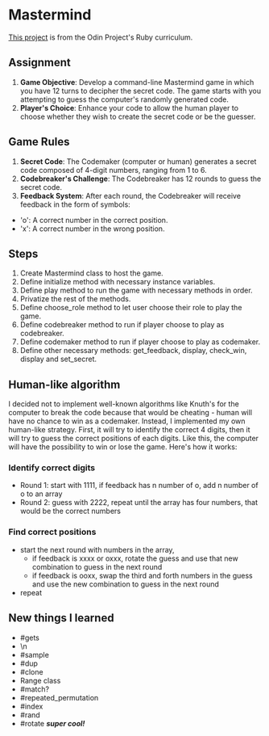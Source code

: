 # Mastermind
[This project](https://www.theodinproject.com/lessons/ruby-mastermind) is from the Odin Project's Ruby curriculum. 
## Assignment
1. **Game Objective**: Develop a command-line Mastermind game in which you have 12 turns to decipher the secret code. The game starts with you attempting to guess the computer's randomly generated code.
2. **Player's Choice**: Enhance your code to allow the human player to choose whether they wish to create the secret code or be the guesser.
## Game Rules
1. **Secret Code**: The Codemaker (computer or human) generates a secret code composed of 4-digit numbers, ranging from 1 to 6.
2. **Codebreaker's Challenge**: The Codebreaker has 12 rounds to guess the secret code.
3. **Feedback System**: After each round, the Codebreaker will receive feedback in the form of symbols:
  - 'o': A correct number in the correct position.
  - 'x': A correct number in the wrong position.
## Steps
1. Create Mastermind class to host the game. 
2. Define initialize method with necessary instance variables.
3. Define play method to run the game with necessary methods in order. 
4. Privatize the rest of the methods.
4. Define choose_role method to let user choose their role to play the game.
5. Define codebreaker method to run if player choose to play as codebreaker.
6. Define codemaker method to run if player choose to play as codemaker.
7. Define other necessary methods: get_feedback, display, check_win, display and set_secret.
## Human-like algorithm
I decided not to implement well-known algorithms like Knuth's for the computer to break the code because that would be cheating - human will have no chance to win as a codemaker. Instead, I implemented my own human-like strategy. First, it will try to identify the correct 4 digits, then it will try to guess the correct positions of each digits. Like this, the computer will have the possibility to win or lose the game. Here's how it works:
### Identify correct digits
- Round 1: start with 1111, if feedback has n number of o, add n number of o to an array
- Round 2: guess with 2222, repeat until the array has four numbers, that would be the correct numbers
### Find correct positions
- start the next round with numbers in the array,
  - if feedback is xxxx or oxxx, rotate the guess and use that new combination to guess in the next round
  - if feedback is ooxx, swap the third and forth numbers in the guess and use the new combination to guess in the next round
- repeat
## New things I learned
- #gets
- \n
- #sample
- #dup
- #clone
- Range class
- #match?
- #repeated_permutation
- #index
- #rand
- #rotate ***super cool!***

